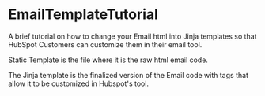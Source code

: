 EmailTemplateTutorial
=====================

A brief tutorial on how to change your Email html into Jinja templates so that HubSpot Customers can customize them in their email tool.

Static Template is the file where it is the raw html email code. 

The Jinja template is the finalized version of the Email code with tags that allow it to be customized in Hubspot's tool.
